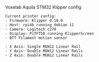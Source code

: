   Voxelab Aquila STM32 Klipper config

    Current printer config:
    - Firmware: Klipper 0.10.0
    - Host: rpi4b running debian 11
    - Camera: Logitech c270
    - Display: PiTFT50 running KlipperScreen
    - BTT Filament motion sensor

    - X Axis: Single MGN12 Linear Rail
    - Y Axis: Double MGN12 Linear Rails
    - Z Axis: Double MGN12 Linear Rails

